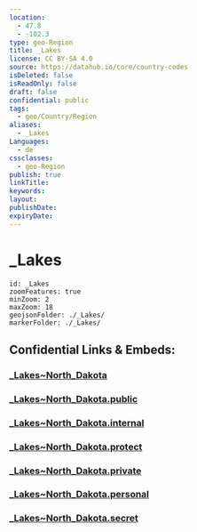 ```yaml
---
location:
  - 47.8
  - -102.3
type: geo-Region
title: _Lakes
license: CC BY-SA 4.0
source: https://datahub.io/core/country-codes
isDeleted: false
isReadOnly: false
draft: false
confidential: public
tags:
  - geo/Country/Region
aliases:
  - _Lakes
Languages:
  - de
cssclasses:
  - geo-Region
publish: true
linkTitle:
keywords:
layout:
publishDate:
expiryDate:
---
```


# _Lakes

```leaflet
id: _Lakes
zoomFeatures: true 
minZoom: 2 
maxZoom: 18
geojsonFolder: ./_Lakes/
markerFolder: ./_Lakes/
```


## Confidential Links & Embeds: 

### [_Lakes~North_Dakota](/_Standards/Earth/Continent/America~North/USA/USA~Central/North_Dakota/_Lakes~North_Dakota.md) 

### [_Lakes~North_Dakota.public](/_public/Earth/Continent/America~North/USA/USA~Central/North_Dakota/_Lakes~North_Dakota.public.md) 

### [_Lakes~North_Dakota.internal](/_internal/Earth/Continent/America~North/USA/USA~Central/North_Dakota/_Lakes~North_Dakota.internal.md) 

### [_Lakes~North_Dakota.protect](/_protect/Earth/Continent/America~North/USA/USA~Central/North_Dakota/_Lakes~North_Dakota.protect.md) 

### [_Lakes~North_Dakota.private](/_private/Earth/Continent/America~North/USA/USA~Central/North_Dakota/_Lakes~North_Dakota.private.md) 

### [_Lakes~North_Dakota.personal](/_personal/Earth/Continent/America~North/USA/USA~Central/North_Dakota/_Lakes~North_Dakota.personal.md) 

### [_Lakes~North_Dakota.secret](/_secret/Earth/Continent/America~North/USA/USA~Central/North_Dakota/_Lakes~North_Dakota.secret.md)

